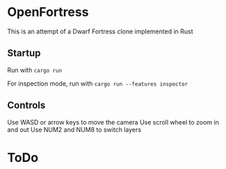 # OpenFortress
This is an attempt of a Dwarf Fortress clone implemented in Rust

## Startup
Run with `cargo run`

For inspection mode, run with `cargo run --features inspector`

## Controls
Use WASD or arrow keys to move the camera
Use scroll wheel to zoom in and out
Use NUM2 and NUM8 to switch layers

# ToDo

